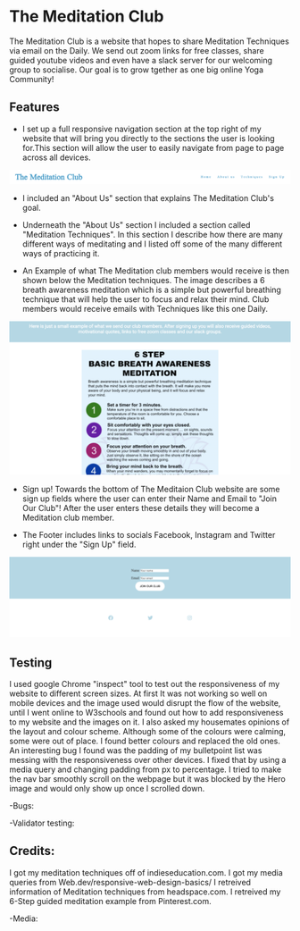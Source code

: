# The Meditation Club 
The Meditation Club is a website that hopes to share Meditation Techniques via email on the Daily. We send out zoom links for free classes, share guided youtube videos and even have a slack server for our welcoming group to socialise. Our goal is to grow tgether as one big online Yoga Community!

## Features 
- I set up a full responsive navigation section at the top right of my website that will bring you directly to the sections the user is looking for.This section will allow the user to easily navigate from page to page across all devices.
<img src = "assets/images/header.png" width = 800>

- I included an "About Us" section that explains The Meditation Club's goal.

- Underneath the "About Us" section I included a section called "Meditation Techniques". In this section I describe how there are many different ways of meditating and I listed off some of the many different ways of practicing it. 


- An Example of what The Meditation club members would receive is then shown below the Meditation techniques. The image describes a 6 breath awareness meditation which is a simple but powerful breathing technique that will help the user to focus and relax their mind. Club members would receive emails with Techniques like this one Daily.
<img src = "assets/images/about-techniques.png" width = 750>
 
- Sign up! Towards the bottom of The Meditaion Club website are some sign up fields where the user can enter their Name and Email to "Join Our Club"! After the user enters these details they will become a Meditation club member.

- The Footer includes links to socials Facebook, Instagram and Twitter right under the "Sign Up" field.
<img src = "assets/images/footer-socials.png" width = 800>


## Testing
I used google Chrome "inspect" tool to test out the responsiveness of my website to different screen sizes. At first It was not working so well on mobile devices and the image used would disrupt the flow of the website, until I went online to W3schools and found out how to add responsiveness to my website and the images on it. I also asked my housemates opinions of the layout and colour scheme. Although some of the colours were calming, some were out of place. I found better colours and replaced the old ones. An interesting bug I found was the padding of my bulletpoint list was messing with the responsiveness over other devices. I fixed that by using a media query and changing padding from px to percentage.
I tried to make the nav bar smoothly scroll on the webpage but it was blocked by the Hero image and would only show up once I scrolled down.

-Bugs:

-Validator testing:

## Credits:
I got my meditation techniques off of indieseducation.com.
I got my media queries from Web.dev/responsive-web-design-basics/
I retreived information of Meditation techniques from headspace.com.
I retreived my 6-Step guided meditation example from Pinterest.com.

-Media:
